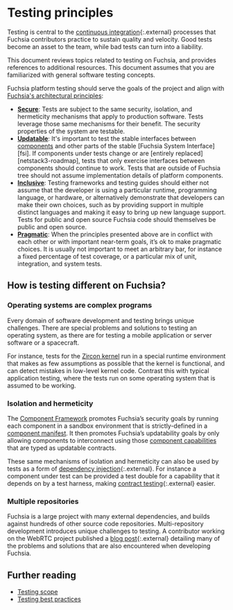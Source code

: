 # Testing principles

Testing is central to the
[continuous integration][continuous-integration]{:.external} processes that
Fuchsia contributors practice to sustain quality and velocity. Good tests become
an asset to the team, while bad tests can turn into a liability.

This document reviews topics related to testing on Fuchsia, and provides
references to additional resources. This document assumes that you are
familiarized with general software testing concepts.

Fuchsia platform testing should serve the goals of the project and align with
[Fuchsia's architectural principles][principles]:

- **[Secure][principles-secure]**: Tests are subject to the same security,
  isolation, and hermeticity mechanisms that apply to production software. Tests
  leverage those same mechanisms for their benefit. The security properties of
  the system are testable.
- **[Updatable][principles-updatable]**: It's important to test the stable
  interfaces between [components][glossary.component] and other parts of the
  stable [Fuchsia System Interface][fsi]. If components under tests change or
  are [entirely replaced][netstack3-roadmap], tests that only exercise
  interfaces between components should continue to work. Tests that are outside
  of Fuchsia tree should not assume implementation details of platform
  components.
- **[Inclusive][principles-inclusive]**: Testing frameworks and testing guides
  should either not assume that the developer is using a particular runtime,
  programming language, or hardware, or alternatively demonstrate that
  developers can make their own choices, such as by providing support in
  multiple distinct languages and making it easy to bring up new language
  support. Tests for public and open source Fuchsia code should themselves be
  public and open source.
- **[Pragmatic][principles-pragmatic]**: When the principles presented above are
  in conflict with each other or with important near-term goals, it’s ok to make
  pragmatic choices. It is usually not important to meet an arbitrary bar, for
  instance a fixed percentage of test coverage, or a particular mix of
  unit, integration, and system tests.

## How is testing different on Fuchsia?

### Operating systems are complex programs

Every domain of software development and testing brings unique challenges. There
are special problems and solutions to testing an operating system, as there are
for testing a mobile application or server software or a spacecraft.

For instance, tests for the [Zircon kernel][glossary.zircon] run in a special
runtime environment that makes as few assumptions as possible that the kernel is
functional, and can detect mistakes in low-level kernel code. Contrast this with
typical application testing, where the tests run on some operating system that
is assumed to be working.

### Isolation and hermeticity

The [Component Framework][cf] promotes Fuchsia’s security goals by running each
component in a sandbox environment that is strictly-defined in a
[component manifest][cf-manifests]. It then promotes Fuchsia’s updatability
goals by only allowing components to interconnect using those
[component capabilities][cf-capabilities] that are typed as updatable contracts.

These same mechanisms of isolation and hermeticity can also be used by tests as
a form of [dependency injection][wikipedia-dependency-injection]{:.external}.
For instance a component under test can be provided a test double for a
capability that it depends on by a test harness, making
[contract testing][contract-test]{:.external} easier.

### Multiple repositories

Fuchsia is a large project with many external dependencies, and builds against
hundreds of other source code repositories. Multi-repository development
introduces unique challenges to testing. A contributor working on the WebRTC
project published a [blog post][multi-repo-dev]{:.external} detailing many of
the problems and solutions that are also encountered when developing Fuchsia.

## Further reading

* [Testing scope][test-scope]
* [Testing best practices][best-practices]

[test-scope]: /docs/contribute/testing/scope.md
[best-practices]: /docs/contribute/testing/best-practices.md
[continuous-integration]: https://martinfowler.com/articles/continuousIntegration.html
[principles]: /docs/concepts/index.md
[principles-inclusive]: /docs/concepts/principles/inclusive.md
[principles-pragmatic]: /docs/concepts/principles/pragmatic.md
[principles-secure]: /docs/concepts/principles/secure.md
[principles-updatable]: /docs/concepts/principles/updatable.md
[glossary.component]: /docs/glossary/README.md#component
[glossary.zircon]: /docs/glossary/README.md#zircon
[cf]: /docs/concepts/components/v2/README.md
[cf-capabilities]: /docs/concepts/components/v2/capabilities/README.md
[cf-manifests]: /docs/concepts/components/v2/component_manifests.md
[wikipedia-dependency-injection]: https://en.m.wikipedia.org/wiki/Dependency_injection
[contract-test]: https://martinfowler.com/bliki/ContractTest.html
[multi-repo-dev]: https://testing.googleblog.com/2015/05/multi-repository-development.html

